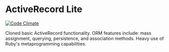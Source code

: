 # ActiveRecord Lite

[![Code Climate](https://codeclimate.com/github/timothylevi/activerecord_lite.png)](https://codeclimate.com/github/timothylevi/activerecord_lite)

Cloned basic ActiveRecord functionality. ORM features include: mass assignment, querying, persistence, and association methods. Heavy use of Ruby's metaprogramming capabilities.